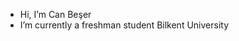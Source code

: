 -  Hi, I’m Can Beşer
-  I’m currently a freshman student Bilkent University 

<!---
CanBeser/CanBeser is a ✨ special ✨ repository because its `README.md` (this file) appears on your GitHub profile.
You can click the Preview link to take a look at your changes.
--->
